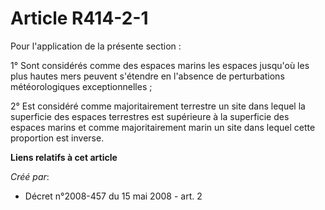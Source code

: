 # Article R414-2-1

Pour l'application de la présente section :

1° Sont considérés comme des espaces marins les espaces jusqu'où les plus hautes mers peuvent s'étendre en l'absence de
perturbations météorologiques exceptionnelles ;

2° Est considéré comme majoritairement terrestre un site dans lequel la superficie des espaces terrestres est supérieure à la
superficie des espaces marins et comme majoritairement marin un site dans lequel cette proportion est inverse.

**Liens relatifs à cet article**

_Créé par_:

  - Décret n°2008-457 du 15 mai 2008 - art. 2
